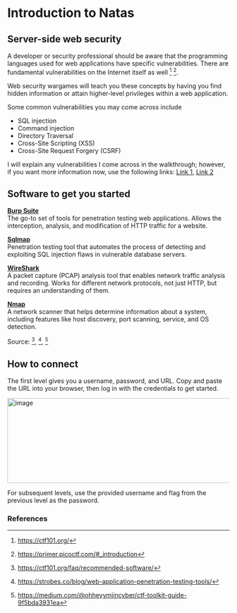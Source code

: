 # Introduction to Natas

## Server-side web security 
A developer or security professional should be aware that the programming languages used for web applications have specific vulnerabilities. There are fundamental vulnerabilities on the Internet itself as well [^1] [^2].

Web security wargames will teach you these concepts by having you find hidden information or attain higher-level privileges within a web application. 

Some common vulnerabilities you may come across include 
+ SQL injection
+ Command injection
+ Directory Traversal
+	Cross-Site Scripting (XSS)
+	Cross-Site Request Forgery (CSRF)
  
I will explain any vulnerabilities I come across in the walkthrough; however, if you want more information now, use the following links:
[Link 1](https://ctf101.org/web-exploitation/overview/), [Link 2](https://primer.picoctf.com/#_web_exploits)

## Software to get you started
[**Burp Suite**](<https://portswigger.net/burp/documentation/desktop/getting-started>)  
 The go-to set of tools for penetration testing web applications. Allows the interception, analysis, and modification of HTTP traffic for a website. 

[**Sqlmap**](https://sqlmap.org/)  
Penetration testing tool that automates the process of detecting and exploiting SQL injection flaws in vulnerable database servers.

[**WireShark**](https://www.wireshark.org/)    
A packet capture (PCAP) analysis tool that enables network traffic analysis and recording. Works for different network protocols, not just HTTP, but requires an understanding of them.  

[**Nmap**](https://nmap.org/)  
A network scanner that helps determine information about a system, including features like host discovery, port scanning, service, and OS detection. 

Source: [^3], [^4], [^5]

## How to connect
The first level gives you a username, password, and URL. Copy and paste the URL into your browser, then log in with the credentials to get started. 

<img width="1137" height="192" alt="image" src="https://github.com/user-attachments/assets/266af7bf-c5ab-4a56-b9bb-670ad1dec09f" />

For subsequent levels, use the provided username and flag from the previous level as the password.

### References
[^1]: <https://ctf101.org/>
[^2]: <https://primer.picoctf.com/#_introduction>
[^3]: <https://ctf101.org/faq/recommended-software/>
[^4]: <https://strobes.co/blog/web-application-penetration-testing-tools/>
[^5]: <https://medium.com/@ohheyymjincyber/ctf-toolkit-guide-9f5bda3931ea>

